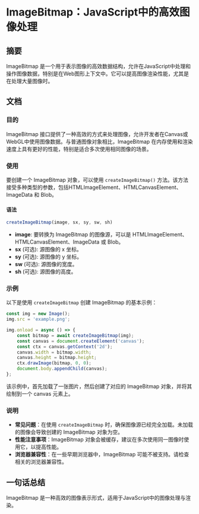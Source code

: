 <!--
Meta Description: # ImageBitmap：JavaScript中的高效图像处理 ## 摘要 ImageBitmap 是一个用于表示图像的高效数据结构，允许在JavaScript中处理和操作图像数据，特别是在Web图形上下文中。它可以提高图像渲染性能，尤其是在处理大量图像时。 ## 文档 ### 目的 ImageB...
Meta Keywords: imagebitmap, canvas, createimagebitmap, const, img
-->

# ImageBitmap：JavaScript中的高效图像处理

## 摘要
ImageBitmap 是一个用于表示图像的高效数据结构，允许在JavaScript中处理和操作图像数据，特别是在Web图形上下文中。它可以提高图像渲染性能，尤其是在处理大量图像时。

## 文档
### 目的
ImageBitmap 接口提供了一种高效的方式来处理图像，允许开发者在Canvas或WebGL中使用图像数据。与普通图像对象相比，ImageBitmap 在内存使用和渲染速度上具有更好的性能，特别是适合多次使用相同图像的场景。

### 使用
要创建一个 ImageBitmap 对象，可以使用 `createImageBitmap()` 方法。该方法接受多种类型的参数，包括HTMLImageElement、HTMLCanvasElement、ImageData 和 Blob。

#### 语法
```javascript
createImageBitmap(image, sx, sy, sw, sh)
```
- **image**: 要转换为 ImageBitmap 的图像源，可以是 HTMLImageElement、HTMLCanvasElement、ImageData 或 Blob。
- **sx** (可选): 源图像的 x 坐标。
- **sy** (可选): 源图像的 y 坐标。
- **sw** (可选): 源图像的宽度。
- **sh** (可选): 源图像的高度。

### 示例
以下是使用 `createImageBitmap` 创建 ImageBitmap 的基本示例：

```javascript
const img = new Image();
img.src = 'example.png';

img.onload = async () => {
    const bitmap = await createImageBitmap(img);
    const canvas = document.createElement('canvas');
    const ctx = canvas.getContext('2d');
    canvas.width = bitmap.width;
    canvas.height = bitmap.height;
    ctx.drawImage(bitmap, 0, 0);
    document.body.appendChild(canvas);
};
```

该示例中，首先加载了一张图片，然后创建了对应的 ImageBitmap 对象，并将其绘制到一个 canvas 元素上。

### 说明
- **常见问题**：在使用 `createImageBitmap` 时，确保图像源已经完全加载。未加载的图像会导致创建的 ImageBitmap 对象为空。
- **性能注意事项**：ImageBitmap 对象会被缓存，建议在多次使用同一图像时使用它，以提高性能。
- **浏览器兼容性**：在一些早期浏览器中，ImageBitmap 可能不被支持。请检查相关的浏览器兼容性。

## 一句话总结
ImageBitmap 是一种高效的图像表示形式，适用于JavaScript中的图像处理与渲染。
